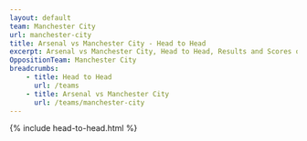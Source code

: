 ```yaml
---
layout: default
team: Manchester City
url: manchester-city
title: Arsenal vs Manchester City - Head to Head
excerpt: Arsenal vs Manchester City, Head to Head, Results and Scores on History of Arsenal Football Club
OppositionTeam: Manchester City
breadcrumbs:
    - title: Head to Head
      url: /teams
    - title: Arsenal vs Manchester City
      url: /teams/manchester-city
---
```


{% include head-to-head.html %}